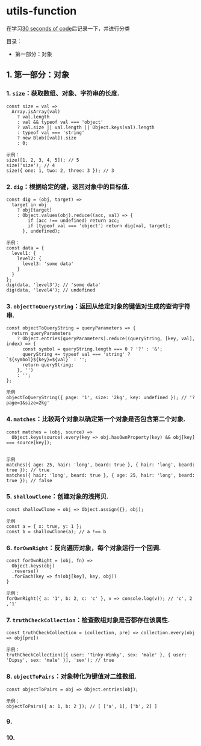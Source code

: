 # utils-function
在学习[30 seconds of code](https://github.com/30-seconds/30-seconds-of-code)后记录一下，并进行分类

目录：
*  第一部分：对象


## 1. 第一部分：对象
### 1. `size`：获取数组、对象、字符串的长度.
```
const size = val =>
  Array.isArray(val)
    ? val.length
    : val && typeof val === 'object'
    ? val.size || val.length || Object.keys(val).length
    : typeof val === 'string'
    ? new Blob([val]).size
    : 0;
 
示例：
size([1, 2, 3, 4, 5]); // 5
size('size'); // 4
size({ one: 1, two: 2, three: 3 }); // 3
```
### 2. `dig`：根据给定的键，返回对象中的目标值.
```
const dig = (obj, target) =>
  target in obj
    ? obj[target]
    : Object.values(obj).reduce((acc, val) => {
        if (acc !== undefined) return acc;
        if (typeof val === 'object') return dig(val, target);
      }, undefined);
      
示例：
const data = {
  level1: {
    level2: {
      level3: 'some data'
    }
  }
};
dig(data, 'level3'); // 'some data'
dig(data, 'level4'); // undefined
```
### 3. `objectToQueryString`：返回从给定对象的键值对生成的查询字符串.
```
const objectToQueryString = queryParameters => {
  return queryParameters
    ? Object.entries(queryParameters).reduce((queryString, [key, val], index) => {
      const symbol = queryString.length === 0 ? '?' : '&';
      queryString += typeof val === 'string' ? `${symbol}${key}=${val}` : '';
      return queryString;
    }, '')
    : '';
};

示例
objectToQueryString({ page: '1', size: '2kg', key: undefined }); // '?page=1&size=2kg'
```
### 4. `matches`：比较两个对象以确定第一个对象是否包含第二个对象.
```
const matches = (obj, source) =>
  Object.keys(source).every(key => obj.hasOwnProperty(key) && obj[key] === source[key]);


示例
matches({ age: 25, hair: 'long', beard: true }, { hair: 'long', beard: true }); // true
matches({ hair: 'long', beard: true }, { age: 25, hair: 'long', beard: true }); // false
```
### 5. `shallowClone`：创建对象的浅拷贝.
```
const shallowClone = obj => Object.assign({}, obj);

示例
const a = { x: true, y: 1 };
const b = shallowClone(a); // a !== b

```
### 6. `forOwnRight`：反向遍历对象，每个对象运行一个回调.

```
const forOwnRight = (obj, fn) =>
  Object.keys(obj)
  .reverse()
  .forEach(key => fn(obj[key], key, obj))
}

示例：
forOwnRight({ a: '1', b: 2, c: 'c' }, v => console.log(v)); // 'c', 2 ,'1'
```
### 7. `truthCheckCollection`：检查数组对象是否都存在该属性.

```
const truthCheckCollection = (collection, pre) => collection.every(obj => obj[pre])

示例：
truthCheckCollection([{ user: 'Tinky-Winky', sex: 'male' }, { user: 'Dipsy', sex: 'male' }], 'sex'); // true
```
### 8. `objectToPairs`：对象转化为键值对二维数组.

```
const objectToPairs = obj => Object.entries(obj);

示例：
objectToPairs({ a: 1, b: 2 }); // [ ['a', 1], ['b', 2] ]
```
### 9. 
### 10. 
